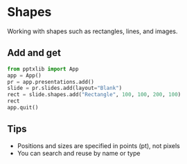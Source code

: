# Shapes

Working with shapes such as rectangles, lines, and images.

## Add and get

```python exec="1" source="material-block"
from pptxlib import App
app = App()
pr = app.presentations.add()
slide = pr.slides.add(layout="Blank")
rect = slide.shapes.add("Rectangle", 100, 100, 200, 100)
rect
app.quit()
```

## Tips

- Positions and sizes are specified in points (pt), not pixels
- You can search and reuse by name or type
